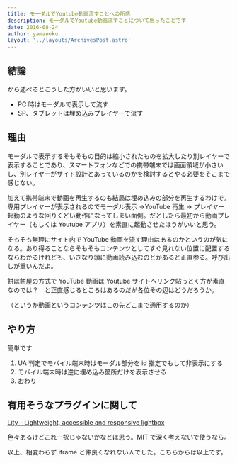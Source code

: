 ```yaml
---
title: モーダルでYoutube動画流すことへの所感
description: モーダルでYoutube動画流すことについて思ったことです
date: 2016-08-24
author: yamanoku
layout: '../layouts/ArchivesPost.astro'
---
```


## 結論

から述べるとこうした方がいいと思います。

- PC 時はモーダルで表示して流す
- SP、タブレットは埋め込みプレイヤーで流す

## 理由

モーダルで表示するそもそもの目的は縮小されたものを拡大したり別レイヤーで表示することであり、スマートフォンなどでの携帯端末では画面領域が小さいし、別レイヤーがサイト設計とあっているのかを検討するとやる必要をそこまで感じない。

加えて携帯端末で動画を再生するのも結局は埋め込みの部分を再生するわけで。専用プレイヤーが表示されるのでモーダル表示 →YouTube 再生 → プレイヤー起動のような回りくどい動作になってしまい面倒。だとしたら最初から動画プレイヤー（もしくは Youtube アプリ）を素直に起動させたほうがいいと思う。

そもそも無理にサイト内で YouTube 動画を流す理由はあるのかというのが気になる。あり得ることならそもそもコンテンツとしてすぐ見れない位置に配置するならわかるけれども、いきなり頭に動画読み込むのとかあると正直参る。呼び出しが重いんだよ。

餅は餅屋の方式で YouTube 動画は Youtube サイトへリンク貼っとく方が素直なのでは？　と正直感じるところはあるのだが各位その辺はどうだろうか。

（というか動画というコンテンツはこの先どこまで通用するのか）

## やり方

簡単です

1. UA 判定でモバイル端末時はモーダル部分を id 指定でもして非表示にする
2. モバイル端末時は逆に埋め込み箇所だけを表示させる
3. おわり

## 有用そうなプラグインに関して

[Lity - Lightweight, accessible and responsive lightbox](https://sorgalla.com/lity/)

色々あるけどこれ一択じゃないかなとは思う。MIT で深く考えないで使うなら。

以上、相変わらず iframe と仲良くなれない人でした。こちらからは以上です。
